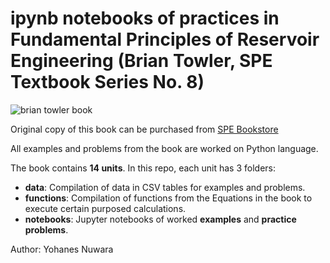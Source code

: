 # ipynb notebooks of practices in Fundamental Principles of Reservoir Engineering (Brian Towler, SPE Textbook Series No. 8)

![brian towler book](https://user-images.githubusercontent.com/51282928/74505368-89a88e80-4f29-11ea-80a6-e563b6237729.jpg)

Original copy of this book can be purchased from [SPE Bookstore](https://store.spe.org/Fundamental-Principles-of-Reservoir-Engineering-P27.aspx)

All examples and problems from the book are worked on Python language.

The book contains **14 units**. In this repo, each unit has 3 folders:

*   **data**: Compilation of data in CSV tables for examples and problems.
*   **functions**: Compilation of functions from the Equations in the book to execute certain purposed calculations.
*   **notebooks**: Jupyter notebooks of worked **examples** and **practice problems**. 

Author: Yohanes Nuwara
